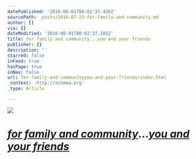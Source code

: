 ```yaml
---
datePublished: '2016-08-01T00:02:37.426Z'
sourcePath: _posts/2016-07-23-for-family-and-community.md
author: []
via: {}
dateModified: '2016-08-01T00:02:37.185Z'
title: for family and community...you and your friends
publisher: {}
description: ''
starred: false
inFeed: true
hasPage: true
inNav: false
url: for-family-and-communityyou-and-your-friends/index.html
_context: 'http://schema.org'
_type: Article

---
```

![](https://imgflo.herokuapp.com/graph/vahj1ThiexotieMo/0aa9c1d2b7546bc97d3482d397234ca8/croprotate.png?cropheight=746&cropwidth=1825&degrees=0&input=https%3A%2F%2Fthe-grid-user-content.s3-us-west-2.amazonaws.com%2F66634283-ebc6-460d-aae7-a7a64f47a508.png&x=0&y=24)

# _[for family and community][0]_..._[you and your friends][1]_

[0]: https://thegrid.ai/myallacrossamerica/ "Visit My Country"
[1]: http://thegrid.ai/justme/ "Quality Time with Friends and Family"